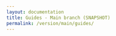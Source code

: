 ```yaml
---
layout: documentation
title: Guides - Main branch (SNAPSHOT)
permalink: /version/main/guides/
---
```

